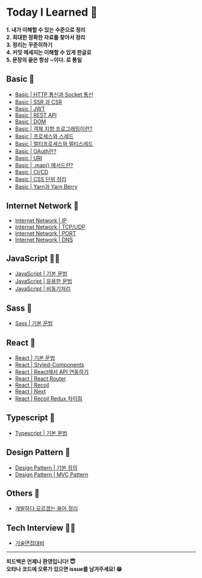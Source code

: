 [javascriptlink]: ./JavaScript/javascript.md
[javascriptlinktwo]: ./JavaScript/usefulGrammar.md
[javascriptlinkthree]: ./JavaScript/Asynchronous.md
[sasslink]: ./Others/Sass.md
[wordslink]: ./Others/Words.md
[reactlink]: ./React/React.md
[reactlinktwo]: ./React/Styled-Components.md
[reactlinkthree]: ./React/ReactAPI.md
[reactlinkfour]: ./React/ReactRouter.md
[reactlinkfive]: ./React/Recoil.md
[reactlinksix]: ./React/Next.md
[reactlinkseven]: https://taepuwan.tistory.com/4
[typescriptlink]: ./Typescript/typescript.md
[designpatternlink]: ./Design_Pattern/Design_Pattern.md
[designpatternlinktwo]: ./Design_Pattern/MVC.md
[basiclink]: ./Basic/httpandsocket.md
[basiclinktwo]: https://taepuwan.tistory.com/2
[basiclinkthree]: ./Basic/jwt.md
[basiclinkfour]: ./Basic/restapi.md
[basiclinkfive]: ./Basic/dom.md
[basiclinksix]: ./Basic/oborprog.md
[basiclinkseven]: ./Basic/processthread.md
[basiclinkeight]: ./Basic/multiprocess.md
[basiclinknine]: ./Basic/oauth.md
[basiclinkten]: ./Basic/uri.md
[basiclinkeleven]: https://taepuwan.tistory.com/5
[basiclinktwelve]: ./Basic/cicd.md
[basiclinkthirteen]: ./Basic/css.md
[basiclinkforfourteen]: https://taepuwan.tistory.com/6
[inlink]: ./Internet/ip.md
[inlinktwo]: ./Internet/tcpudp.md
[inlinkthree]: ./Internet/port.md
[inlinkfour]: ./Internet/dns.md
[techinterview]: ./TechInterview/interview.md

# Today I Learned 🤠

**1. 내가 이해할 수 있는 수준으로 정리**  
**2. 최대한 정확한 자료를 찾아서 정리**  
**3. 정리는 꾸준히하기**  
**4. 커밋 메세지는 이해할 수 있게 한글로**  
**5. 문장의 끝은 항상 ~이다. 로 통일**

## Basic 🤖

- [Basic | HTTP 통신과 Socket 통신][basiclink]
- [Basic | SSR 과 CSR][basiclinktwo]
- [Basic | JWT][basiclinkthree]
- [Basic | REST API][basiclinkfour]
- [Basic | DOM][basiclinkfive]
- [Basic | 객체 지향 프로그래밍이란?][basiclinksix]
- [Basic | 프로세스와 스레드][basiclinkseven]
- [Basic | 멀티프로세스와 멀티스레드][basiclinkeight]
- [Basic | OAuth란?][basiclinknine]
- [Basic | URI][basiclinkten]
- [Basic | .map() 메서드란?][basiclinkeleven]
- [Basic | CI/CD][basiclinktwelve]
- [Basic | CSS 단위 정리][basiclinkthirteen]
- [Basic | Yarn과 Yarn Berry][basiclinkforfourteen]

## Internet Network 📡

- [Internet Network | IP][inlink]
- [Internet Network | TCP/UDP][inlinktwo]
- [Internet Network | PORT][inlinkthree]
- [Internet Network | DNS][inlinkfour]

## JavaScript 👨‍💻

- [JavaScript | 기본 문법][javascriptlink]
- [JavaScript | 유용한 문법][javascriptlinktwo]
- [JavaScript | 비동기처리][javascriptlinkthree]

## Sass 🌈

- [Sass | 기본 문법][sasslink]

## React 🤡

- [React | 기본 문법][reactlink]
- [React | Styled-Components][reactlinktwo]
- [React | React에서 API 연동하기][reactlinkthree]
- [React | React Router][reactlinkfour]
- [React | Recoil][reactlinkfive]
- [React | Next][reactlinksix]
- [React | Recoil Redux 차이점][reactlinkseven]

## Typescript 🔎

- [Typescript | 기본 문법][typescriptlink]

## Design Pattern 🎨

- [Design Pattern | 기본 정의][designpatternlink]
- [Design Pattern | MVC Pattern][designpatternlinktwo]

## Others 🎸

- [개발하다 모르겠는 용어 정리][wordslink]

## Tech Interview 🕵🏻

- [기술면접대비][techinterview]

---

**피드백은 언제나 환영입니다! 😇**  
**오타나 코드에 오류가 있으면 issue를 남겨주세요! 😁**

<!-- 추가할 것 : Next(작성중) ,Jest, Redux -->
